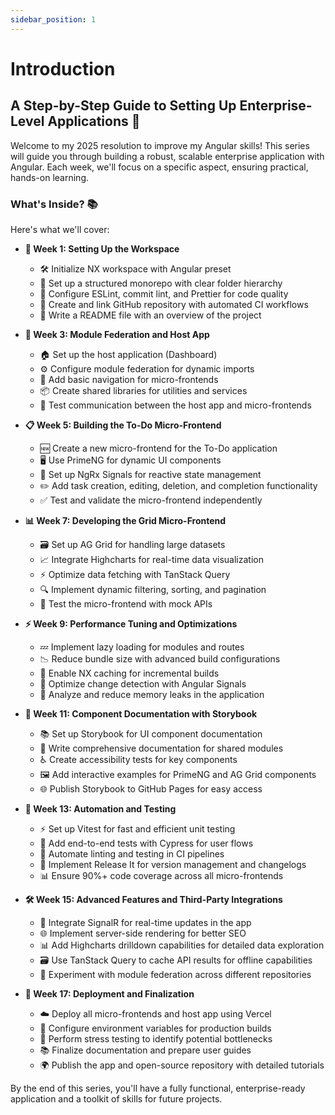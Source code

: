 ```yaml
---
sidebar_position: 1
---
```


# Introduction

## A Step-by-Step Guide to Setting Up Enterprise-Level Applications 🚀

Welcome to my 2025 resolution to improve my Angular skills! This series will guide you through building a robust, scalable enterprise application with Angular. Each week, we'll focus on a specific aspect, ensuring practical, hands-on learning.

### What's Inside? 📚

Here's what we'll cover:

- **🚀 Week 1: Setting Up the Workspace**

    - 🛠️ Initialize NX workspace with Angular preset
    - 📂 Set up a structured monorepo with clear folder hierarchy
    - 🧹 Configure ESLint, commit lint, and Prettier for code quality
    - 🔗 Create and link GitHub repository with automated CI workflows
    - 📝 Write a README file with an overview of the project

- **🔧 Week 3: Module Federation and Host App**

    - 🏠 Set up the host application (Dashboard)
    - ⚙️ Configure module federation for dynamic imports
    - 🧭 Add basic navigation for micro-frontends
    - 📦 Create shared libraries for utilities and services
    - 🧪 Test communication between the host app and micro-frontends

- **📋 Week 5: Building the To-Do Micro-Frontend**

    - 🆕 Create a new micro-frontend for the To-Do application
    - 🖥️ Use PrimeNG for dynamic UI components
    - 🔄 Set up NgRx Signals for reactive state management
    - ✏️ Add task creation, editing, deletion, and completion functionality
    - ✅ Test and validate the micro-frontend independently

- **📊 Week 7: Developing the Grid Micro-Frontend**

    - 🗃️ Set up AG Grid for handling large datasets
    - 📈 Integrate Highcharts for real-time data visualization
    - ⚡ Optimize data fetching with TanStack Query
    - 🔍 Implement dynamic filtering, sorting, and pagination
    - 🧪 Test the micro-frontend with mock APIs

- **⚡ Week 9: Performance Tuning and Optimizations**

    - 💤 Implement lazy loading for modules and routes
    - 📉 Reduce bundle size with advanced build configurations
    - 🚀 Enable NX caching for incremental builds
    - 🔄 Optimize change detection with Angular Signals
    - 🧠 Analyze and reduce memory leaks in the application

- **📖 Week 11: Component Documentation with Storybook**

    - 📚 Set up Storybook for UI component documentation
    - 📝 Write comprehensive documentation for shared modules
    - ♿ Create accessibility tests for key components
    - 🖼️ Add interactive examples for PrimeNG and AG Grid components
    - 🌐 Publish Storybook to GitHub Pages for easy access

- **🔄 Week 13: Automation and Testing**

    - ⚡ Set up Vitest for fast and efficient unit testing
    - 🧪 Add end-to-end tests with Cypress for user flows
    - 🤖 Automate linting and testing in CI pipelines
    - 📝 Implement Release It for version management and changelogs
    - 📊 Ensure 90%+ code coverage across all micro-frontends

- **🛠️ Week 15: Advanced Features and Third-Party Integrations**

    - 🔄 Integrate SignalR for real-time updates in the app
    - 🌐 Implement server-side rendering for better SEO
    - 📊 Add Highcharts drilldown capabilities for detailed data exploration
    - 🗃️ Use TanStack Query to cache API results for offline capabilities
    - 🧩 Experiment with module federation across different repositories

- **🚀 Week 17: Deployment and Finalization**
    - ☁️ Deploy all micro-frontends and host app using Vercel
    - 🔧 Configure environment variables for production builds
    - 🧪 Perform stress testing to identify potential bottlenecks
    - 📚 Finalize documentation and prepare user guides
    - 🌍 Publish the app and open-source repository with detailed tutorials

By the end of this series, you'll have a fully functional, enterprise-ready application and a toolkit of skills for future projects.
